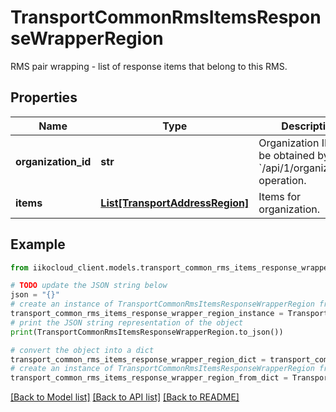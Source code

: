 # TransportCommonRmsItemsResponseWrapperRegion

RMS pair wrapping - list of response items that belong to this RMS.

## Properties

Name | Type | Description | Notes
------------ | ------------- | ------------- | -------------
**organization_id** | **str** | Organization ID.                Can be obtained by &#x60;/api/1/organizations&#x60; operation. | 
**items** | [**List[TransportAddressRegion]**](TransportAddressRegion.md) | Items for organization. | 

## Example

```python
from iikocloud_client.models.transport_common_rms_items_response_wrapper_region import TransportCommonRmsItemsResponseWrapperRegion

# TODO update the JSON string below
json = "{}"
# create an instance of TransportCommonRmsItemsResponseWrapperRegion from a JSON string
transport_common_rms_items_response_wrapper_region_instance = TransportCommonRmsItemsResponseWrapperRegion.from_json(json)
# print the JSON string representation of the object
print(TransportCommonRmsItemsResponseWrapperRegion.to_json())

# convert the object into a dict
transport_common_rms_items_response_wrapper_region_dict = transport_common_rms_items_response_wrapper_region_instance.to_dict()
# create an instance of TransportCommonRmsItemsResponseWrapperRegion from a dict
transport_common_rms_items_response_wrapper_region_from_dict = TransportCommonRmsItemsResponseWrapperRegion.from_dict(transport_common_rms_items_response_wrapper_region_dict)
```
[[Back to Model list]](../README.md#documentation-for-models) [[Back to API list]](../README.md#documentation-for-api-endpoints) [[Back to README]](../README.md)


